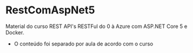 # RestComAspNet5

Material do curso REST API's RESTFul do 0 à Azure com ASP.NET Core 5 e Docker.
- O conteúdo foi separado por aula de acordo com o curso
